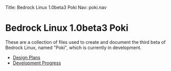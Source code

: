 Title: Bedrock Linux 1.0beta3 Poki
Nav: poki.nav

Bedrock Linux 1.0beta3 Poki
===========================

These are a collection of files used to create and document the third beta of
Bedrock Linux, named "Poki", which is currently in development.

- [Design Plans](plans.html)
- [Development Progress](progress.html)
